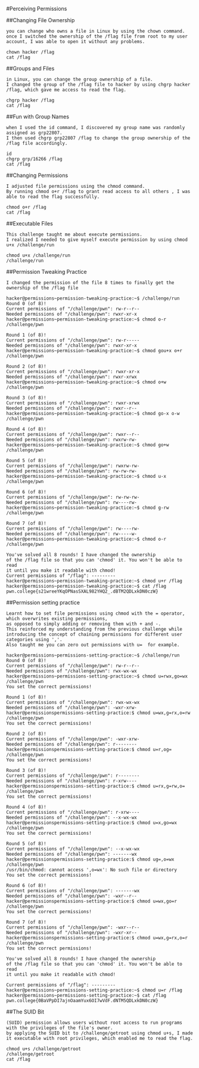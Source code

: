 #Perceiving Permissions 
    
  ##Changing File Ownership
    
    you can change who owns a file in Linux by using the chown command.
    once I switched the ownership of the /flag file from root to my user account, I was able to open it without any problems.
    
    chown hacker /flag
    cat /flag
    
  ##Groups and Files
    
    in Linux, you can change the group ownership of a file.
    I changed the group of the /flag file to hacker by using chgrp hacker /flag, which gave me access to read the flag.
    
    chgrp hacker /flag
    cat /flag
    
   ##Fun with Group Names
    
    when I used the id command, I discovered my group name was randomly assigned as grp22807. 
    I then used chgrp grp22807 /flag to change the group ownership of the /flag file accordingly.
    
    id
    chgrp grp/16266 /flag
    cat /flag
    
  ##Changing Permissions
    
    I adjusted file permissions using the chmod command.
    By running chmod o+r /flag to grant read access to all others , I was able to read the flag successfully.
    
    chmod o+r /flag
    cat /flag
    
  ##Executable Files
    
    This challenge taught me about execute permissions.
    I realized I needed to give myself execute permission by using chmod u+x /challenge/run
    
    chmod u+x /challenge/run
    /challenge/run
    
  ##Permission Tweaking Practice 
    
    I changed the permission of the file 8 times to finally get the ownership of the /flag file
    
    hacker@permissions~permission-tweaking-practice:~$ /challenge/run
    Round 0 (of 8)!
    Current permissions of "/challenge/pwn": rw-r--r--
    Needed permissions of "/challenge/pwn": rwxr-xr-x
    hacker@permissions~permission-tweaking-practice:~$ chmod o-r /challenge/pwn
    
    Round 1 (of 8)!
    Current permissions of "/challenge/pwn": rw-r-----
    Needed permissions of "/challenge/pwn": rwxr-xr-x
    hacker@permissions~permission-tweaking-practice:~$ chmod gou+x o+r /challenge/pwn
    
    Round 2 (of 8)!
    Current permissions of "/challenge/pwn": rwxr-xr-x
    Needed permissions of "/challenge/pwn": rwxr-xrwx
    hacker@permissions~permission-tweaking-practice:~$ chmod o+w /challenge/pwn
    
    Round 3 (of 8)!
    Current permissions of "/challenge/pwn": rwxr-xrwx
    Needed permissions of "/challenge/pwn": rwxr--r--
    hacker@permissions~permission-tweaking-practice:~$ chmod go-x o-w /challenge/pwn
    
    Round 4 (of 8)!
    Current permissions of "/challenge/pwn": rwxr--r--
    Needed permissions of "/challenge/pwn": rwxrw-rw-
    hacker@permissions~permission-tweaking-practice:~$ chmod go+w /challenge/pwn
    
    Round 5 (of 8)!
    Current permissions of "/challenge/pwn": rwxrw-rw-
    Needed permissions of "/challenge/pwn": rw-rw-rw-
    hacker@permissions~permission-tweaking-practice:~$ chmod u-x /challenge/pwn
    
    Round 6 (of 8)!
    Current permissions of "/challenge/pwn": rw-rw-rw-
    Needed permissions of "/challenge/pwn": rw----rw-
    hacker@permissions~permission-tweaking-practice:~$ chmod g-rw /challenge/pwn
    
    Round 7 (of 8)!
    Current permissions of "/challenge/pwn": rw----rw-
    Needed permissions of "/challenge/pwn": rw-----w-
    hacker@permissions~permission-tweaking-practice:~$ chmod o-r /challenge/pwn
    
    You've solved all 8 rounds! I have changed the ownership
    of the /flag file so that you can 'chmod' it. You won't be able to read
    it until you make it readable with chmod!
    Current permissions of "/flag": ---------
    hacker@permissions~permission-tweaking-practice:~$ chmod u+r /flag
    hacker@permissions~permission-tweaking-practice:~$ cat /flag
    pwn.college{s21wreeYKqOPNasSXAL982YHQ2_.dBTM2QDLxkDN0czW}
    
   ##Permission setting practice
    
    Learnt how to set file permissions using chmod with the = operator, which overwrites existing permissions,
    as opposed to simply adding or removing them with + and -.
    This reinforced my understanding from the previous challenge while introducing the concept of chaining permissions for different user categories using ','.
    Also taught me you can zero out permissions with u=  for example.
    
    hacker@permissions~permissions-setting-practice:~$ /challenge/run
    Round 0 (of 8)!
    Current permissions of "/challenge/pwn": rw-r--r--
    Needed permissions of "/challenge/pwn": rwx-wx-wx
    hacker@permissions~permissions-setting-practice:~$ chmod u=rwx,go=wx /challenge/pwn
    You set the correct permissions!
    
    Round 1 (of 8)!
    Current permissions of "/challenge/pwn": rwx-wx-wx
    Needed permissions of "/challenge/pwn": -wxr-xrw-
    hacker@permissionspermissions-setting-practice:$ chmod u=wx,g=rx,o=rw /challenge/pwn
    You set the correct permissions!
    
    Round 2 (of 8)!
    Current permissions of "/challenge/pwn": -wxr-xrw-
    Needed permissions of "/challenge/pwn": r--------
    hacker@permissionspermissions-setting-practice:$ chmod u=r,og= /challenge/pwn
    You set the correct permissions!
    
    Round 3 (of 8)!
    Current permissions of "/challenge/pwn": r--------
    Needed permissions of "/challenge/pwn": r-xrw----
    hacker@permissionspermissions-setting-practice:$ chmod u=rx,g=rw,o= /challenge/pwn
    You set the correct permissions!
    
    Round 4 (of 8)!
    Current permissions of "/challenge/pwn": r-xrw----
    Needed permissions of "/challenge/pwn": --x-wx-wx
    hacker@permissionspermissions-setting-practice:$ chmod u=x,go=wx /challenge/pwn
    You set the correct permissions!
    
    Round 5 (of 8)!
    Current permissions of "/challenge/pwn": --x-wx-wx
    Needed permissions of "/challenge/pwn": -------wx
    hacker@permissionspermissions-setting-practice:$ chmod ug=,o=wx /challenge/pwn
    /usr/bin/chmod: cannot access ',o=wx': No such file or directory
    You set the correct permissions!
    
    Round 6 (of 8)!
    Current permissions of "/challenge/pwn": -------wx
    Needed permissions of "/challenge/pwn": -wxr--r--
    hacker@permissionspermissions-setting-practice:$ chmod u=wx,go=r /challenge/pwn
    You set the correct permissions!
    
    Round 7 (of 8)!
    Current permissions of "/challenge/pwn": -wxr--r--
    Needed permissions of "/challenge/pwn": -wxr-xr--
    hacker@permissionspermissions-setting-practice:$ chmod u=wx,g=rx,o=r /challenge/pwn
    You set the correct permissions!
    
    You've solved all 8 rounds! I have changed the ownership
    of the /flag file so that you can 'chmod' it. You won't be able to read
    it until you make it readable with chmod!
    
    Current permissions of "/flag": ---------
    hacker@permissions~permissions-setting-practice:~$ chmod u=r /flag
    hacker@permissions~permissions-setting-practice:~$ cat /flag
    pwn.college{0BaVPpDI7ajnOaamYux6OI7wVdF.dNTM5QDLxkDN0czW}
    
  ##The SUID Bit
    
    (SUID) permission allows users without root access to run programs with the privileges of the file's owner.
    by applying the SUID bit to /challenge/getroot using chmod u+s, I made it executable with root privileges, which enabled me to read the flag.
    
    chmod u+s /challenge/getroot
    /challenge/getroot
    cat /flag
    
    
    
    
    
    
    
    
    
    
    
    
    
